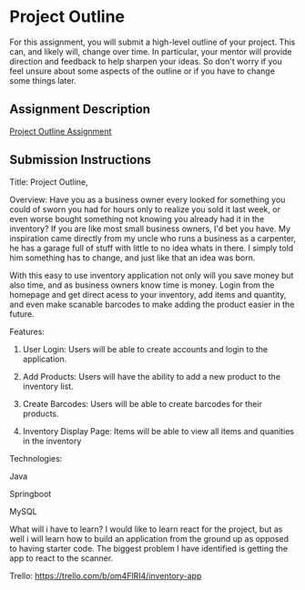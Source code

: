 # Project Outline
For this assignment, you will submit a high-level outline of your project. This can, and likely will, change over time. In particular, your mentor will provide direction and feedback to help sharpen your ideas. So don't worry if you feel unsure about some aspects of the outline or if you have to change some things later.

## Assignment Description
[Project Outline Assignment](https://education.launchcode.org/liftoff/modules/assignments/project-outline)

## Submission Instructions

Title: Project Outline,


Overview: Have you as a business owner every looked for something you could of sworn you had for hours only to realize you sold
it last week, or even worse bought something not knowing you already had it in the inventory? If you are like most small business
owners, I'd bet you have. My inspiration came directly from my uncle who runs a business as a carpenter, he has a garage full of stuff
with little to no idea whats in there. I simply told him something has to change, and just  like that an idea was born.

With this easy to use inventory application not only will you save money but also time, and as business owners know time is 
money. Login from the homepage and get direct acess to your inventory, add items and quantity, and even make scanable barcodes to 
make adding the product easier in the future.



Features:

1. User Login: Users will be able to create accounts and login to the application.

2. Add Products: Users will have the ability to add a new product to the inventory list.

3. Create Barcodes: Users will be able to create barcodes for their products.

4. Inventory Display Page: Items will be able to view all items and quanities in the inventory



Technologies:

Java

Springboot

MySQL



What will i have to learn?
I would like to learn react for the project, but as well i will learn how to build an application from the ground up as opposed
to having starter code. The biggest problem I have identified is getting the app to react to the scanner.


Trello: https://trello.com/b/om4FlRI4/inventory-app
